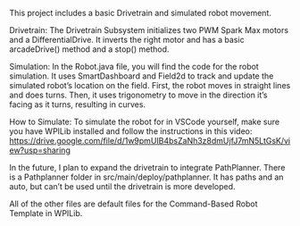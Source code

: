 This project includes a basic Drivetrain and simulated robot movement. 

Drivetrain: The Drivetrain Subsystem initializes two PWM Spark Max motors and a DifferentialDrive. It inverts the right motor and has a basic arcadeDrive() method and a stop() method. 

Simulation: In the Robot.java file, you will find the code for the robot simulation. It uses SmartDashboard and Field2d to track and update the simulated robot’s location on the field. First, the robot moves in straight lines and does turns. Then, it uses trigonometry to move in the direction it’s facing as it turns, resulting in curves. 
    
How to Simulate: To simulate the robot for in VSCode yourself, make sure you have WPILib installed and follow the instructions in this video: https://drive.google.com/file/d/1w9pmUIB4bsZaNh3z8dmUjfJ7mN5LtGsK/view?usp=sharing

In the future, I plan to expand the drivetrain to integrate PathPlanner. There is a Pathplanner folder in src/main/deploy/pathplanner. It has paths and an auto, but can’t be used until the drivetrain is more developed. 

All of the other files are default files for the Command-Based Robot Template in WPILib. 

